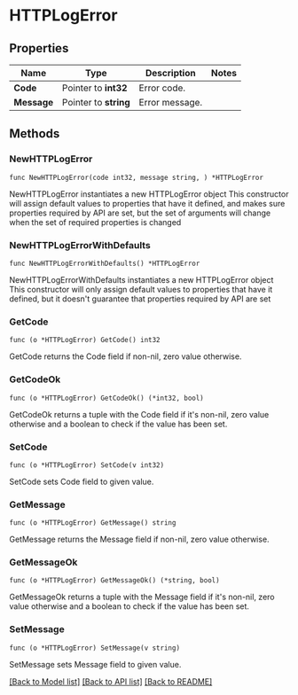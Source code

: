 # HTTPLogError

## Properties

Name | Type | Description | Notes
------------ | ------------- | ------------- | -------------
**Code** | Pointer to **int32** | Error code. | 
**Message** | Pointer to **string** | Error message. | 

## Methods

### NewHTTPLogError

`func NewHTTPLogError(code int32, message string, ) *HTTPLogError`

NewHTTPLogError instantiates a new HTTPLogError object
This constructor will assign default values to properties that have it defined,
and makes sure properties required by API are set, but the set of arguments
will change when the set of required properties is changed

### NewHTTPLogErrorWithDefaults

`func NewHTTPLogErrorWithDefaults() *HTTPLogError`

NewHTTPLogErrorWithDefaults instantiates a new HTTPLogError object
This constructor will only assign default values to properties that have it defined,
but it doesn't guarantee that properties required by API are set

### GetCode

`func (o *HTTPLogError) GetCode() int32`

GetCode returns the Code field if non-nil, zero value otherwise.

### GetCodeOk

`func (o *HTTPLogError) GetCodeOk() (*int32, bool)`

GetCodeOk returns a tuple with the Code field if it's non-nil, zero value otherwise
and a boolean to check if the value has been set.

### SetCode

`func (o *HTTPLogError) SetCode(v int32)`

SetCode sets Code field to given value.


### GetMessage

`func (o *HTTPLogError) GetMessage() string`

GetMessage returns the Message field if non-nil, zero value otherwise.

### GetMessageOk

`func (o *HTTPLogError) GetMessageOk() (*string, bool)`

GetMessageOk returns a tuple with the Message field if it's non-nil, zero value otherwise
and a boolean to check if the value has been set.

### SetMessage

`func (o *HTTPLogError) SetMessage(v string)`

SetMessage sets Message field to given value.



[[Back to Model list]](../README.md#documentation-for-models) [[Back to API list]](../README.md#documentation-for-api-endpoints) [[Back to README]](../README.md)



